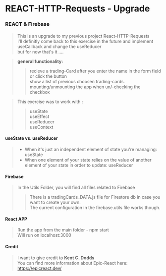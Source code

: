 # REACT-HTTP-Requests - Upgrade 
### REACT & Firebase

#### 
> This is an upgrade to my previous project React-HTTP-Requests</br>
> I'll definitly come back to this exercise in the future and implement useCallback and change the useReducer  
> but for now that's it ....  
  
> **general functionality:**
>> recieve a trading-Card after you enter the name in the form field or click the button  
>> show a list of previous choosen trading-cards.
>> mounting/unmounting the app when un/-checking the checkbox

> This exercise was to work with :</br>
>> useState</br>
>> useEffect</br>
>> useReducer</br>
>> useContext</br>

#### useState vs. useReducer
> - When it's just an independent element of state you're managing:   useState  
> - When one element of your state relies on the value of another element of your state in order to update:   useReducer  

#### Firebase
> In the Utils Folder, you will find all files related to Firebase</br>
>> There is a tradingCards_DATA.js file for Firestore db in case you want to create your own.</br>
>> The current configuration in the firebase.utils file works though.</br>

#### React APP
> Run the app from the main folder - npm start</br>
> Will run on localhost:3000</br>

#### Credit
> I want to give credit to **Kent C. Dodds** </br>
> You can find more information about Epic-React here:</br> 
> https://epicreact.dev/</br>
